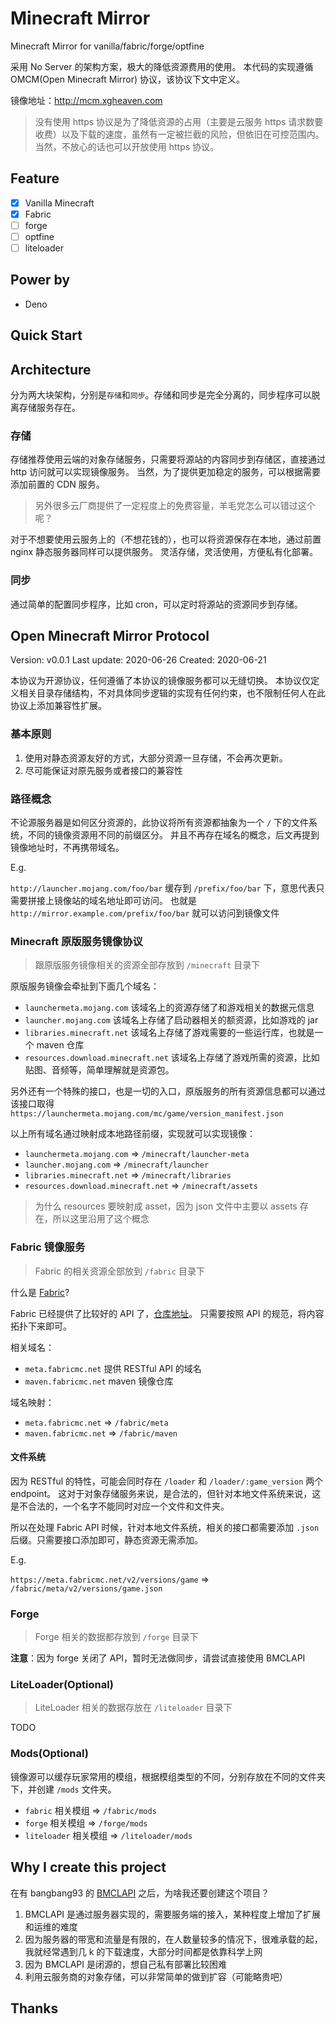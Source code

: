 # **M**ine**c**raft **M**irror

Minecraft Mirror for vanilla/fabric/forge/optfine

采用 No Server 的架构方案，极大的降低资源费用的使用。
本代码的实现遵循 OMCM(Open Minecraft Mirror) 协议，该协议下文中定义。

镜像地址：http://mcm.xgheaven.com

> 没有使用 https 协议是为了降低资源的占用（主要是云服务 https 请求数要收费）以及下载的速度，虽然有一定被拦截的风险，但依旧在可控范围内。
> 当然，不放心的话也可以开放使用 https 协议。

## Feature

- [x] Vanilla Minecraft
- [x] Fabric
- [ ] forge
- [ ] optfine
- [ ] liteloader

## Power by

- Deno

## Quick Start

<!-- TODO -->

## Architecture

分为两大块架构，分别是`存储`和`同步`。存储和同步是完全分离的，同步程序可以脱离存储服务存在。

### 存储

存储推荐使用云端的对象存储服务，只需要将源站的内容同步到存储区，直接通过 http 访问就可以实现镜像服务。
当然，为了提供更加稳定的服务，可以根据需要添加前置的 CDN 服务。

> 另外很多云厂商提供了一定程度上的免费容量，羊毛党怎么可以错过这个呢？

对于不想要使用云服务上的（不想花钱的），也可以将资源保存在本地，通过前置 nginx 静态服务器同样可以提供服务。
灵活存储，灵活使用，方便私有化部署。

### 同步

通过简单的配置同步程序，比如 cron，可以定时将源站的资源同步到存储。

## Open Minecraft Mirror Protocol

Version: v0.0.1
Last update: 2020-06-26
Created: 2020-06-21

本协议为开源协议，任何遵循了本协议的镜像服务都可以无缝切换。
本协议仅定义相关目录存储结构，不对具体同步逻辑的实现有任何约束，也不限制任何人在此协议上添加兼容性扩展。

### 基本原则

1. 使用对静态资源友好的方式，大部分资源一旦存储，不会再次更新。
2. 尽可能保证对原先服务或者接口的兼容性

### 路径概念

不论源服务器是如何区分资源的，此协议将所有资源都抽象为一个 `/` 下的文件系统，不同的镜像资源用不同的前缀区分。
并且不再存在域名的概念，后文再提到镜像地址时，不再携带域名。

E.g.

`http://launcher.mojang.com/foo/bar` 缓存到 `/prefix/foo/bar` 下，意思代表只需要拼接上镜像站的域名地址即可访问。
也就是 `http://mirror.example.com/prefix/foo/bar` 就可以访问到镜像文件

### Minecraft 原版服务镜像协议

> 跟原版服务镜像相关的资源全部存放到 `/minecraft` 目录下

原版服务镜像会牵扯到下面几个域名：

- `launchermeta.mojang.com` 该域名上的资源存储了和游戏相关的数据元信息
- `launcher.mojang.com` 该域名上存储了启动器相关的额资源，比如游戏的 jar
- `libraries.minecraft.net` 该域名上存储了游戏需要的一些运行库，也就是一个 maven 仓库
- `resources.download.minecraft.net` 该域名上存储了游戏所需的资源，比如贴图、音频等，简单理解就是资源包。

另外还有一个特殊的接口，也是一切的入口，原版服务的所有资源信息都可以通过该接口取得 `https://launchermeta.mojang.com/mc/game/version_manifest.json`

以上所有域名通过映射成本地路径前缀，实现就可以实现镜像：

- `launchermeta.mojang.com` => `/minecraft/launcher-meta`
- `launcher.mojang.com` => `/minecraft/launcher`
- `libraries.minecraft.net` => `/minecraft/libraries`
- `resources.download.minecraft.net` => `/minecraft/assets`

> 为什么 resources 要映射成 asset，因为 json 文件中主要以 assets 存在，所以这里沿用了这个概念

### Fabric 镜像服务

> Fabric 的相关资源全部放到 `/fabric` 目录下

什么是 [Fabric](https://fabricmc.net/)?

Fabric 已经提供了比较好的 API 了，[仓库地址](https://github.com/FabricMC/fabric-meta)。
只需要按照 API 的规范，将内容拓扑下来即可。

相关域名：

- `meta.fabricmc.net` 提供 RESTful API 的域名
- `maven.fabricmc.net` maven 镜像仓库

域名映射：

- `meta.fabricmc.net` => `/fabric/meta`
- `maven.fabricmc.net` => `/fabric/maven`

#### 文件系统

因为 RESTful 的特性，可能会同时存在 `/loader` 和 `/loader/:game_version` 两个 endpoint。
这对于对象存储服务来说，是合法的，但针对本地文件系统来说，这是不合法的，一个名字不能同时对应一个文件和文件夹。

所以在处理 Fabric API 时候，针对本地文件系统，相关的接口都需要添加 `.json` 后缀。只需要接口添加即可，静态资源无需添加。

E.g.

`https://meta.fabricmc.net/v2/versions/game` => `/fabric/meta/v2/versions/game.json`

### Forge

> Forge 相关的数据都存放到 `/forge` 目录下

**注意**：因为 forge 关闭了 API，暂时无法做同步，请尝试直接使用 BMCLAPI

### LiteLoader(Optional)

> LiteLoader 相关的数据存放在 `/liteloader` 目录下

TODO

### Mods(Optional)

镜像源可以缓存玩家常用的模组，根据模组类型的不同，分别存放在不同的文件夹下，并创建 `/mods` 文件夹。

- `fabric` 相关模组 => `/fabric/mods`
- `forge` 相关模组 => `/forge/mods`
- `liteloader` 相关模组 => `/liteloader/mods`

## Why I create this project

在有 bangbang93 的 [BMCLAPI](https://bmclapidoc.bangbang93.com) 之后，为啥我还要创建这个项目？

1. BMCLAPI 是通过服务器实现的，需要服务端的接入，某种程度上增加了扩展和运维的难度
2. 因为服务器的带宽和流量是有限的，在人数量较多的情况下，很难承载的起，我就经常遇到几 k 的下载速度，大部分时间都是依靠科学上网
3. 因为 BMCLAPI 是闭源的，想自己私有部署比较困难
4. 利用云服务商的对象存储，可以非常简单的做到扩容（可能略贵吧）

## Thanks
